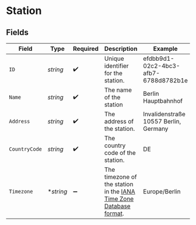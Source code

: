 # Station


## Fields

| Field                                                                                                 | Type                                                                                                  | Required                                                                                              | Description                                                                                           | Example                                                                                               |
| ----------------------------------------------------------------------------------------------------- | ----------------------------------------------------------------------------------------------------- | ----------------------------------------------------------------------------------------------------- | ----------------------------------------------------------------------------------------------------- | ----------------------------------------------------------------------------------------------------- |
| `ID`                                                                                                  | *string*                                                                                              | :heavy_check_mark:                                                                                    | Unique identifier for the station.                                                                    | efdbb9d1-02c2-4bc3-afb7-6788d8782b1e                                                                  |
| `Name`                                                                                                | *string*                                                                                              | :heavy_check_mark:                                                                                    | The name of the station                                                                               | Berlin Hauptbahnhof                                                                                   |
| `Address`                                                                                             | *string*                                                                                              | :heavy_check_mark:                                                                                    | The address of the station.                                                                           | Invalidenstraße 10557 Berlin, Germany                                                                 |
| `CountryCode`                                                                                         | *string*                                                                                              | :heavy_check_mark:                                                                                    | The country code of the station.                                                                      | DE                                                                                                    |
| `Timezone`                                                                                            | **string*                                                                                             | :heavy_minus_sign:                                                                                    | The timezone of the station in the [IANA Time Zone Database format](https://www.iana.org/time-zones). | Europe/Berlin                                                                                         |